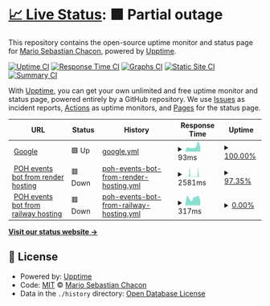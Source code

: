 # [📈 Live Status](https://masch.github.io/poh-events-uptime): <!--live status--> **🟧 Partial outage**

This repository contains the open-source uptime monitor and status page for [Mario Sebastian Chacon](https://masch.github.io/poh-events-uptime), powered by [Upptime](https://github.com/upptime/upptime).

[![Uptime CI](https://github.com/masch/poh-events-uptime/workflows/Uptime%20CI/badge.svg)](https://github.com/masch/poh-events-uptime/actions?query=workflow%3A%22Uptime+CI%22)
[![Response Time CI](https://github.com/masch/poh-events-uptime/workflows/Response%20Time%20CI/badge.svg)](https://github.com/masch/poh-events-uptime/actions?query=workflow%3A%22Response+Time+CI%22)
[![Graphs CI](https://github.com/masch/poh-events-uptime/workflows/Graphs%20CI/badge.svg)](https://github.com/masch/poh-events-uptime/actions?query=workflow%3A%22Graphs+CI%22)
[![Static Site CI](https://github.com/masch/poh-events-uptime/workflows/Static%20Site%20CI/badge.svg)](https://github.com/masch/poh-events-uptime/actions?query=workflow%3A%22Static+Site+CI%22)
[![Summary CI](https://github.com/masch/poh-events-uptime/workflows/Summary%20CI/badge.svg)](https://github.com/masch/poh-events-uptime/actions?query=workflow%3A%22Summary+CI%22)

With [Upptime](https://upptime.js.org), you can get your own unlimited and free uptime monitor and status page, powered entirely by a GitHub repository. We use [Issues](https://github.com/masch/poh-events-uptime/issues) as incident reports, [Actions](https://github.com/masch/poh-events-uptime/actions) as uptime monitors, and [Pages](https://masch.github.io/poh-events-uptime) for the status page.

<!--start: status pages-->
<!-- This summary is generated by Upptime (https://github.com/upptime/upptime) -->
<!-- Do not edit this manually, your changes will be overwritten -->
<!-- prettier-ignore -->
| URL | Status | History | Response Time | Uptime |
| --- | ------ | ------- | ------------- | ------ |
| <img alt="" src="https://icons.duckduckgo.com/ip3/www.google.com.ico" height="13"> [Google](https://www.google.com) | 🟩 Up | [google.yml](https://github.com/masch/poh-events-uptime/commits/HEAD/history/google.yml) | <details><summary><img alt="Response time graph" src="./graphs/google/response-time-week.png" height="20"> 93ms</summary><br><a href="https://masch.github.io/poh-events-uptime/history/google"><img alt="Response time 114" src="https://img.shields.io/endpoint?url=https%3A%2F%2Fraw.githubusercontent.com%2Fmasch%2Fpoh-events-uptime%2FHEAD%2Fapi%2Fgoogle%2Fresponse-time.json"></a><br><a href="https://masch.github.io/poh-events-uptime/history/google"><img alt="24-hour response time 79" src="https://img.shields.io/endpoint?url=https%3A%2F%2Fraw.githubusercontent.com%2Fmasch%2Fpoh-events-uptime%2FHEAD%2Fapi%2Fgoogle%2Fresponse-time-day.json"></a><br><a href="https://masch.github.io/poh-events-uptime/history/google"><img alt="7-day response time 93" src="https://img.shields.io/endpoint?url=https%3A%2F%2Fraw.githubusercontent.com%2Fmasch%2Fpoh-events-uptime%2FHEAD%2Fapi%2Fgoogle%2Fresponse-time-week.json"></a><br><a href="https://masch.github.io/poh-events-uptime/history/google"><img alt="30-day response time 113" src="https://img.shields.io/endpoint?url=https%3A%2F%2Fraw.githubusercontent.com%2Fmasch%2Fpoh-events-uptime%2FHEAD%2Fapi%2Fgoogle%2Fresponse-time-month.json"></a><br><a href="https://masch.github.io/poh-events-uptime/history/google"><img alt="1-year response time 111" src="https://img.shields.io/endpoint?url=https%3A%2F%2Fraw.githubusercontent.com%2Fmasch%2Fpoh-events-uptime%2FHEAD%2Fapi%2Fgoogle%2Fresponse-time-year.json"></a></details> | <details><summary><a href="https://masch.github.io/poh-events-uptime/history/google">100.00%</a></summary><a href="https://masch.github.io/poh-events-uptime/history/google"><img alt="All-time uptime 100.00%" src="https://img.shields.io/endpoint?url=https%3A%2F%2Fraw.githubusercontent.com%2Fmasch%2Fpoh-events-uptime%2FHEAD%2Fapi%2Fgoogle%2Fuptime.json"></a><br><a href="https://masch.github.io/poh-events-uptime/history/google"><img alt="24-hour uptime 100.00%" src="https://img.shields.io/endpoint?url=https%3A%2F%2Fraw.githubusercontent.com%2Fmasch%2Fpoh-events-uptime%2FHEAD%2Fapi%2Fgoogle%2Fuptime-day.json"></a><br><a href="https://masch.github.io/poh-events-uptime/history/google"><img alt="7-day uptime 100.00%" src="https://img.shields.io/endpoint?url=https%3A%2F%2Fraw.githubusercontent.com%2Fmasch%2Fpoh-events-uptime%2FHEAD%2Fapi%2Fgoogle%2Fuptime-week.json"></a><br><a href="https://masch.github.io/poh-events-uptime/history/google"><img alt="30-day uptime 99.93%" src="https://img.shields.io/endpoint?url=https%3A%2F%2Fraw.githubusercontent.com%2Fmasch%2Fpoh-events-uptime%2FHEAD%2Fapi%2Fgoogle%2Fuptime-month.json"></a><br><a href="https://masch.github.io/poh-events-uptime/history/google"><img alt="1-year uptime 99.99%" src="https://img.shields.io/endpoint?url=https%3A%2F%2Fraw.githubusercontent.com%2Fmasch%2Fpoh-events-uptime%2FHEAD%2Fapi%2Fgoogle%2Fuptime-year.json"></a></details>
| <img alt="" src="https://icons.duckduckgo.com/ip3/poh-events-bot.onrender.com.ico" height="13"> [POH events bot from render hosting](https://poh-events-bot.onrender.com/ping) | 🟥 Down | [poh-events-bot-from-render-hosting.yml](https://github.com/masch/poh-events-uptime/commits/HEAD/history/poh-events-bot-from-render-hosting.yml) | <details><summary><img alt="Response time graph" src="./graphs/poh-events-bot-from-render-hosting/response-time-week.png" height="20"> 2581ms</summary><br><a href="https://masch.github.io/poh-events-uptime/history/poh-events-bot-from-render-hosting"><img alt="Response time 2672" src="https://img.shields.io/endpoint?url=https%3A%2F%2Fraw.githubusercontent.com%2Fmasch%2Fpoh-events-uptime%2FHEAD%2Fapi%2Fpoh-events-bot-from-render-hosting%2Fresponse-time.json"></a><br><a href="https://masch.github.io/poh-events-uptime/history/poh-events-bot-from-render-hosting"><img alt="24-hour response time 5484" src="https://img.shields.io/endpoint?url=https%3A%2F%2Fraw.githubusercontent.com%2Fmasch%2Fpoh-events-uptime%2FHEAD%2Fapi%2Fpoh-events-bot-from-render-hosting%2Fresponse-time-day.json"></a><br><a href="https://masch.github.io/poh-events-uptime/history/poh-events-bot-from-render-hosting"><img alt="7-day response time 2581" src="https://img.shields.io/endpoint?url=https%3A%2F%2Fraw.githubusercontent.com%2Fmasch%2Fpoh-events-uptime%2FHEAD%2Fapi%2Fpoh-events-bot-from-render-hosting%2Fresponse-time-week.json"></a><br><a href="https://masch.github.io/poh-events-uptime/history/poh-events-bot-from-render-hosting"><img alt="30-day response time 2070" src="https://img.shields.io/endpoint?url=https%3A%2F%2Fraw.githubusercontent.com%2Fmasch%2Fpoh-events-uptime%2FHEAD%2Fapi%2Fpoh-events-bot-from-render-hosting%2Fresponse-time-month.json"></a><br><a href="https://masch.github.io/poh-events-uptime/history/poh-events-bot-from-render-hosting"><img alt="1-year response time 2680" src="https://img.shields.io/endpoint?url=https%3A%2F%2Fraw.githubusercontent.com%2Fmasch%2Fpoh-events-uptime%2FHEAD%2Fapi%2Fpoh-events-bot-from-render-hosting%2Fresponse-time-year.json"></a></details> | <details><summary><a href="https://masch.github.io/poh-events-uptime/history/poh-events-bot-from-render-hosting">97.35%</a></summary><a href="https://masch.github.io/poh-events-uptime/history/poh-events-bot-from-render-hosting"><img alt="All-time uptime 99.73%" src="https://img.shields.io/endpoint?url=https%3A%2F%2Fraw.githubusercontent.com%2Fmasch%2Fpoh-events-uptime%2FHEAD%2Fapi%2Fpoh-events-bot-from-render-hosting%2Fuptime.json"></a><br><a href="https://masch.github.io/poh-events-uptime/history/poh-events-bot-from-render-hosting"><img alt="24-hour uptime 98.78%" src="https://img.shields.io/endpoint?url=https%3A%2F%2Fraw.githubusercontent.com%2Fmasch%2Fpoh-events-uptime%2FHEAD%2Fapi%2Fpoh-events-bot-from-render-hosting%2Fuptime-day.json"></a><br><a href="https://masch.github.io/poh-events-uptime/history/poh-events-bot-from-render-hosting"><img alt="7-day uptime 97.35%" src="https://img.shields.io/endpoint?url=https%3A%2F%2Fraw.githubusercontent.com%2Fmasch%2Fpoh-events-uptime%2FHEAD%2Fapi%2Fpoh-events-bot-from-render-hosting%2Fuptime-week.json"></a><br><a href="https://masch.github.io/poh-events-uptime/history/poh-events-bot-from-render-hosting"><img alt="30-day uptime 94.14%" src="https://img.shields.io/endpoint?url=https%3A%2F%2Fraw.githubusercontent.com%2Fmasch%2Fpoh-events-uptime%2FHEAD%2Fapi%2Fpoh-events-bot-from-render-hosting%2Fuptime-month.json"></a><br><a href="https://masch.github.io/poh-events-uptime/history/poh-events-bot-from-render-hosting"><img alt="1-year uptime 99.28%" src="https://img.shields.io/endpoint?url=https%3A%2F%2Fraw.githubusercontent.com%2Fmasch%2Fpoh-events-uptime%2FHEAD%2Fapi%2Fpoh-events-bot-from-render-hosting%2Fuptime-year.json"></a></details>
| <img alt="" src="https://icons.duckduckgo.com/ip3/poh-events-bot-production.up.railway.app.ico" height="13"> [POH events bot from railway hosting](https://poh-events-bot-production.up.railway.app/ping) | 🟥 Down | [poh-events-bot-from-railway-hosting.yml](https://github.com/masch/poh-events-uptime/commits/HEAD/history/poh-events-bot-from-railway-hosting.yml) | <details><summary><img alt="Response time graph" src="./graphs/poh-events-bot-from-railway-hosting/response-time-week.png" height="20"> 317ms</summary><br><a href="https://masch.github.io/poh-events-uptime/history/poh-events-bot-from-railway-hosting"><img alt="Response time 343" src="https://img.shields.io/endpoint?url=https%3A%2F%2Fraw.githubusercontent.com%2Fmasch%2Fpoh-events-uptime%2FHEAD%2Fapi%2Fpoh-events-bot-from-railway-hosting%2Fresponse-time.json"></a><br><a href="https://masch.github.io/poh-events-uptime/history/poh-events-bot-from-railway-hosting"><img alt="24-hour response time 206" src="https://img.shields.io/endpoint?url=https%3A%2F%2Fraw.githubusercontent.com%2Fmasch%2Fpoh-events-uptime%2FHEAD%2Fapi%2Fpoh-events-bot-from-railway-hosting%2Fresponse-time-day.json"></a><br><a href="https://masch.github.io/poh-events-uptime/history/poh-events-bot-from-railway-hosting"><img alt="7-day response time 317" src="https://img.shields.io/endpoint?url=https%3A%2F%2Fraw.githubusercontent.com%2Fmasch%2Fpoh-events-uptime%2FHEAD%2Fapi%2Fpoh-events-bot-from-railway-hosting%2Fresponse-time-week.json"></a><br><a href="https://masch.github.io/poh-events-uptime/history/poh-events-bot-from-railway-hosting"><img alt="30-day response time 353" src="https://img.shields.io/endpoint?url=https%3A%2F%2Fraw.githubusercontent.com%2Fmasch%2Fpoh-events-uptime%2FHEAD%2Fapi%2Fpoh-events-bot-from-railway-hosting%2Fresponse-time-month.json"></a><br><a href="https://masch.github.io/poh-events-uptime/history/poh-events-bot-from-railway-hosting"><img alt="1-year response time 359" src="https://img.shields.io/endpoint?url=https%3A%2F%2Fraw.githubusercontent.com%2Fmasch%2Fpoh-events-uptime%2FHEAD%2Fapi%2Fpoh-events-bot-from-railway-hosting%2Fresponse-time-year.json"></a></details> | <details><summary><a href="https://masch.github.io/poh-events-uptime/history/poh-events-bot-from-railway-hosting">0.00%</a></summary><a href="https://masch.github.io/poh-events-uptime/history/poh-events-bot-from-railway-hosting"><img alt="All-time uptime 9.62%" src="https://img.shields.io/endpoint?url=https%3A%2F%2Fraw.githubusercontent.com%2Fmasch%2Fpoh-events-uptime%2FHEAD%2Fapi%2Fpoh-events-bot-from-railway-hosting%2Fuptime.json"></a><br><a href="https://masch.github.io/poh-events-uptime/history/poh-events-bot-from-railway-hosting"><img alt="24-hour uptime 0.00%" src="https://img.shields.io/endpoint?url=https%3A%2F%2Fraw.githubusercontent.com%2Fmasch%2Fpoh-events-uptime%2FHEAD%2Fapi%2Fpoh-events-bot-from-railway-hosting%2Fuptime-day.json"></a><br><a href="https://masch.github.io/poh-events-uptime/history/poh-events-bot-from-railway-hosting"><img alt="7-day uptime 0.00%" src="https://img.shields.io/endpoint?url=https%3A%2F%2Fraw.githubusercontent.com%2Fmasch%2Fpoh-events-uptime%2FHEAD%2Fapi%2Fpoh-events-bot-from-railway-hosting%2Fuptime-week.json"></a><br><a href="https://masch.github.io/poh-events-uptime/history/poh-events-bot-from-railway-hosting"><img alt="30-day uptime 1.38%" src="https://img.shields.io/endpoint?url=https%3A%2F%2Fraw.githubusercontent.com%2Fmasch%2Fpoh-events-uptime%2FHEAD%2Fapi%2Fpoh-events-bot-from-railway-hosting%2Fuptime-month.json"></a><br><a href="https://masch.github.io/poh-events-uptime/history/poh-events-bot-from-railway-hosting"><img alt="1-year uptime 0.00%" src="https://img.shields.io/endpoint?url=https%3A%2F%2Fraw.githubusercontent.com%2Fmasch%2Fpoh-events-uptime%2FHEAD%2Fapi%2Fpoh-events-bot-from-railway-hosting%2Fuptime-year.json"></a></details>

<!--end: status pages-->

[**Visit our status website →**](https://masch.github.io/poh-events-uptime)

## 📄 License

- Powered by: [Upptime](https://github.com/upptime/upptime)
- Code: [MIT](./LICENSE) © [Mario Sebastian Chacon](https://masch.github.io/poh-events-uptime)
- Data in the `./history` directory: [Open Database License](https://opendatacommons.org/licenses/odbl/1-0/)
